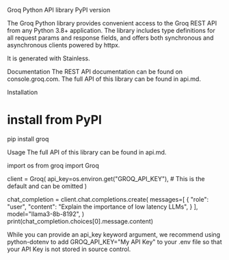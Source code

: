 Groq Python API library
PyPI version

The Groq Python library provides convenient access to the Groq REST API from any Python 3.8+ application. The library includes type definitions for all request params and response fields, and offers both synchronous and asynchronous clients powered by httpx.

It is generated with Stainless.

Documentation
The REST API documentation can be found on console.groq.com. The full API of this library can be found in api.md.

Installation
# install from PyPI
pip install groq

Usage
The full API of this library can be found in api.md.

import os
from groq import Groq

client = Groq(
    api_key=os.environ.get("GROQ_API_KEY"),  # This is the default and can be omitted
)

chat_completion = client.chat.completions.create(
    messages=[
        {
            "role": "user",
            "content": "Explain the importance of low latency LLMs",
        }
    ],
    model="llama3-8b-8192",
)
print(chat_completion.choices[0].message.content)

While you can provide an api_key keyword argument, we recommend using python-dotenv to add GROQ_API_KEY="My API Key" to your .env file so that your API Key is not stored in source control.
